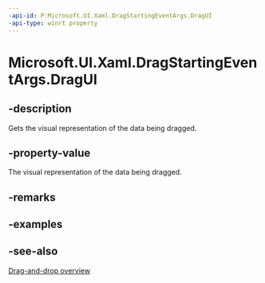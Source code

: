 ```yaml
---
-api-id: P:Microsoft.UI.Xaml.DragStartingEventArgs.DragUI
-api-type: winrt property
---
```


<!-- Property syntax
public Microsoft.UI.Xaml.DragUI DragUI { get; }
-->

# Microsoft.UI.Xaml.DragStartingEventArgs.DragUI

## -description

Gets the visual representation of the data being dragged.

## -property-value

The visual representation of the data being dragged.

## -remarks
<!--The value of this property is used only when the DragVisualOptions Enum option is not set to “UseDataFormat “. This is the visual that is set on the Drag Source side. The visual can be changed on the Target side during the Drag Enter and DragOver events.
If this property is set to Null, then the UIElement being dragged is used to as the DragVisual 
-->

## -examples

## -see-also

[Drag-and-drop overview](/windows/apps/design/input/drag-and-drop)
